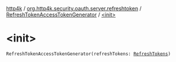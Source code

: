 [http4k](../../index.md) / [org.http4k.security.oauth.server.refreshtoken](../index.md) / [RefreshTokenAccessTokenGenerator](index.md) / [&lt;init&gt;](./-init-.md)

# &lt;init&gt;

`RefreshTokenAccessTokenGenerator(refreshTokens: `[`RefreshTokens`](../-refresh-tokens/index.md)`)`